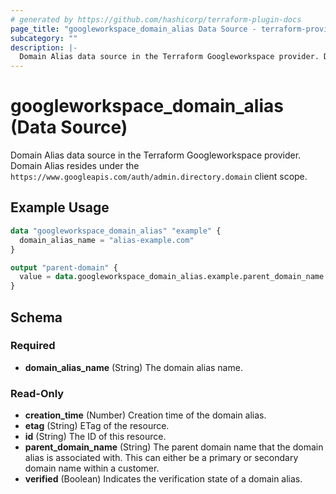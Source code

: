 ```yaml
---
# generated by https://github.com/hashicorp/terraform-plugin-docs
page_title: "googleworkspace_domain_alias Data Source - terraform-provider-googleworkspace"
subcategory: ""
description: |-
  Domain Alias data source in the Terraform Googleworkspace provider. Domain Alias resides under the https://www.googleapis.com/auth/admin.directory.domain client scope.
---
```


# googleworkspace_domain_alias (Data Source)

Domain Alias data source in the Terraform Googleworkspace provider. Domain Alias resides under the `https://www.googleapis.com/auth/admin.directory.domain` client scope.

## Example Usage

```terraform
data "googleworkspace_domain_alias" "example" {
  domain_alias_name = "alias-example.com"
}

output "parent-domain" {
  value = data.googleworkspace_domain_alias.example.parent_domain_name
}
```

<!-- schema generated by tfplugindocs -->
## Schema

### Required

- **domain_alias_name** (String) The domain alias name.

### Read-Only

- **creation_time** (Number) Creation time of the domain alias.
- **etag** (String) ETag of the resource.
- **id** (String) The ID of this resource.
- **parent_domain_name** (String) The parent domain name that the domain alias is associated with. This can either be a primary or secondary domain name within a customer.
- **verified** (Boolean) Indicates the verification state of a domain alias.


